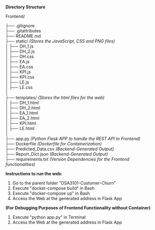 **Directory Structure**

Frontend/

├── .gitignore                  
├── .gitattributes                                
├── README.md                
├── static/                 _(Stores the JavaScript, CSS and PNG files)_    
│   ├── DH_1.js       
│   ├── DH_2.js              
│   ├── DH.css                
│   ├── EA.js                 
│   ├── EA.css               
│   ├── KPI.js              
│   ├── KPI.css               
│   ├── LE.js                
│   ├── LE.css                
│    
├── templates/              _(Stores the html files for the web)_    
│   ├── DH_1.html      
│   ├── DH_2.html           
│   ├── EA_1.html           
│   ├── EA_2.html           
│   ├── KPI.html            
│   ├── LE.html             
│  
├── app.py                  _(Python Flask APP to handle the REST API to Frontend)_    
├── Dockerfile              _(Dockerfile for Containerization)_    
├── Predicted_Data.csv      _(Backend-Generated Output)_    
├── Report_Dict.json        _(Backend-Generated Output)_     
├── requirements.txt        _(Version Dependencies for the Frontend functionalities)_     


**Instructions to run the web:**

1) Go to the parent folder "DSA3101-Customer-Churn"
2) Execute "docker-compose build" in Bash
3) Execute "docker-compose up" in Bash
4) Access the Web at the generated address in Flask App

**(For Debugging Purposes of Frontend Functionality without Container)**
1) Execute "python app.py" in Terminal
2) Access the Web at the generated address in Flask App
